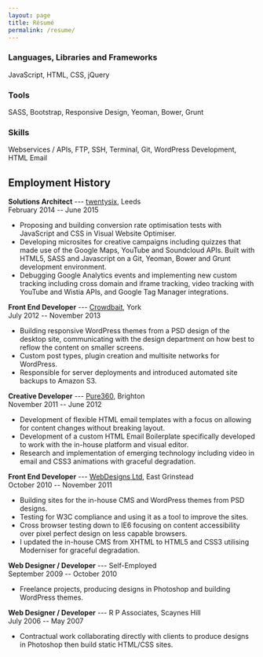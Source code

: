 ```yaml
---
layout: page
title: Résumé
permalink: /resume/
---
```

### Languages, Libraries and Frameworks
JavaScript, HTML, CSS, jQuery

### Tools
SASS, Bootstrap, Responsive Design, Yeoman, Bower, Grunt

### Skills
Webservices / APIs, FTP, SSH, Terminal, Git, WordPress Development, HTML Email

## Employment History
**Solutions Architect** --- [twentysix](http://www.twentysixdigital.com/), Leeds  
February 2014 -- June 2015

* Proposing and building conversion rate optimisation tests with JavaScript and CSS in Visual Website Optimiser.
* Developing microsites for creative campaigns including quizzes that made use of the Google Maps, YouTube and Soundcloud APIs. Built with HTML5, SASS and Javascript on a Git, Yeoman, Bower and Grunt development environment.
* Debugging Google Analytics events and implementing new custom tracking including cross domain and iframe tracking, video tracking with YouTube and Wistia APIs, and Google Tag Manager integrations.

**Front End Developer** --- [Crowdbait](http://crowdbait.co.uk/), York  
July 2012 -- November 2013

* Building responsive WordPress themes from a PSD design of the desktop site, communicating with the design department on how best to reflow the content on smaller screens.
* Custom post types, plugin creation and multisite networks for WordPress.
* Responsible for server deployments and introduced automated site backups to Amazon S3.

**Creative Developer** --- [Pure360](http://www.pure360.com/), Brighton  
November 2011 -- June 2012

* Development of flexible HTML email templates with a focus on allowing for content changes without breaking layout.
* Development of a custom HTML Email Boilerplate specifically developed to work with the in-house platform and visual editor.
* Research and implementation of emerging technology including video in email and CSS3 animations with graceful degradation.

**Front End Developer** --- [WebDesigns Ltd](http://webdesigns.ltd.uk/), East Grinstead  
October 2010 -- November 2011

* Building sites for the in-house CMS and WordPress themes from PSD designs.
* Testing for W3C compliance and using it as a tool to improve the sites.
* Cross browser testing down to IE6 focusing on content accessibility over pixel perfect design on less capable browsers.
* I updated the in-house CMS from XHTML to HTML5 and CSS3 utilising Moderniser for graceful degradation.


**Web Designer / Developer** --- Self-Employed  
September 2009 -- October 2010

* Freelance projects, producing designs in Photoshop and building WordPress themes.

**Web Designer / Developer** --- R P Associates, Scaynes Hill  
July 2006 -- May 2007

* Contractual work collaborating directly with clients to produce designs in Photoshop then build static HTML/CSS sites.
